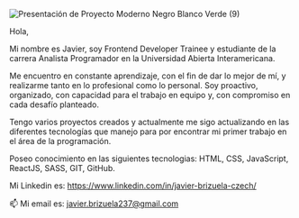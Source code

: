    ![Presentación de Proyecto Moderno Negro Blanco Verde (9)](https://user-images.githubusercontent.com/83432245/221933932-952025a7-5616-4c94-9918-232d6a9ba310.gif)

Hola,

Mi nombre es Javier, soy Frontend Developer Trainee y estudiante de la carrera Analista Programador en la Universidad Abierta Interamericana.

Me encuentro en constante aprendizaje, con el fin de dar lo mejor de mí, y realizarme tanto en lo profesional como lo personal. Soy proactivo, organizado, con capacidad para el trabajo en equipo y, con compromiso en cada desafío planteado.

Tengo varios proyectos creados  y actualmente me sigo actualizando en las diferentes tecnologías que manejo para por encontrar mi primer trabajo en el área de la programación. 

Poseo conocimiento en las siguientes tecnologias: HTML, CSS, JavaScript, ReactJS, SASS, GIT, GitHub.


Mi Linkedin es: https://www.linkedin.com/in/javier-brizuela-czech/

📫 Mi email es: javier.brizuela237@gmail.com

<!---
javiCzech/javiCzech is a ✨ special ✨ repository because its `README.md` (this file) appears on your GitHub profile.
You can click the Preview link to take a look at your changes.
--->
